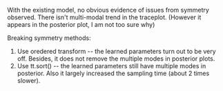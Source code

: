 With the existing model, no obvious evidence of issues from symmetry observed. There isn't multi-modal trend in the traceplot. 
(However it appears in the posterior plot, I am not too sure why)


Breaking symmetry methods:

1. Use oredered transform -- the learned parameters turn out to be very off. Besides, it does not remove the multiple modes in posterior plots.
2. Use tt.sort() -- the learned parameters still have multiple modes in posterior. Also it largely increased the sampling time (about 2 times slower).
